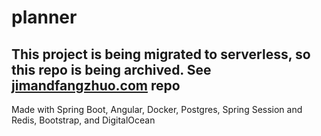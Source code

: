 # planner

## This project is being migrated to serverless, so this repo is being archived. See [jimandfangzhuo.com](https://github.com/jim-brighter/jimandfangzhuo.com) repo

Made with Spring Boot, Angular, Docker, Postgres, Spring Session and Redis, Bootstrap, and DigitalOcean
